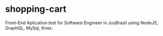 # shopping-cart
Front-End Aplication test for Software Engineer in JusBrasil using NodeJS, GraphQL, MySql, Knex.